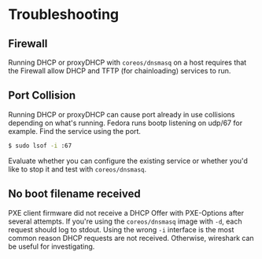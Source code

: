 # Troubleshooting

## Firewall

Running DHCP or proxyDHCP with `coreos/dnsmasq` on a host requires that the Firewall allow DHCP and TFTP (for chainloading) services to run.

## Port Collision

Running DHCP or proxyDHCP can cause port already in use collisions depending on what's running. Fedora runs bootp listening on udp/67 for example. Find the service using the port.

```sh
$ sudo lsof -i :67
```

Evaluate whether you can configure the existing service or whether you'd like to stop it and test with `coreos/dnsmasq`.

## No boot filename received

PXE client firmware did not receive a DHCP Offer with PXE-Options after several attempts. If you're using the `coreos/dnsmasq` image with `-d`, each request should log to stdout. Using the wrong `-i` interface is the most common reason DHCP requests are not received. Otherwise, wireshark can be useful for investigating.
